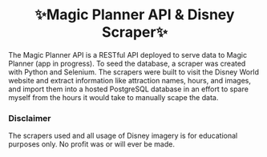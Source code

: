 <h1 align= "center">✨Magic Planner API & Disney Scraper✨</h1>

The Magic Planner API is a RESTful API deployed to serve data to Magic Planner (app in progress). To seed the database, a scraper was created with Python and Selenium. The scrapers were built to visit the Disney World website and extract information like attraction names, hours, and images, and import them into a hosted PostgreSQL database in an effort to spare myself from the hours it would take to manually scape the data. 


### Disclaimer
The scrapers used and all usage of Disney imagery is for educational purposes only. No profit was or will ever be made. 
